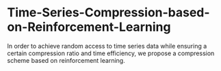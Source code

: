 # Time-Series-Compression-based-on-Reinforcement-Learning
In order to achieve random access to time series data while ensuring a certain compression ratio and time efficiency, we propose a compression scheme based on reinforcement learning. 
